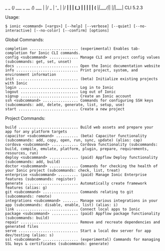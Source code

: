 

   _             _
  (_) ___  _ __ (_) ___
  | |/ _ \| '_ \| |/ __|
  | | (_) | | | | | (__
  |_|\___/|_| |_|_|\___| CLI 5.2.3


  Usage:

    $ ionic <command> [<args>] [--help] [--verbose] [--quiet] [--no-interactive] [--no-color] [--confirm] [options]

  Global Commands:

    completion ...................... (experimental) Enables tab-completion for Ionic CLI commands.
    config <subcommand> ............. Manage CLI and project config values (subcommands: get, set, unset)
    docs ............................ Open the Ionic documentation website
    info ............................ Print project, system, and environment information
    init ............................ (beta) Initialize existing projects with Ionic
    login ........................... Log in to Ionic
    logout .......................... Log out of Ionic
    signup .......................... Create an Ionic account
    ssh <subcommand> ................ Commands for configuring SSH keys (subcommands: add, delete, generate, list, setup, use)
    start ........................... Create a new project

  Project Commands:

    build ........................... Build web assets and prepare your app for any platform targets
    capacitor <subcommand> .......... (beta) Capacitor functionality (subcommands: add, copy, open, run, sync, update) (alias: cap)
    cordova <subcommand> ............ Cordova functionality (subcommands: build, compile, emulate, platform, plugin, prepare, requirements, resources, run)
    deploy <subcommand> ............. (paid) Appflow Deploy functionality (subcommands: add, build)
    doctor <subcommand> ............. Commands for checking the health of your Ionic project (subcommands: check, list, treat)
    enterprise <subcommand> ......... (paid) Manage Ionic Enterprise features (subcommands: register)
    generate ........................ Automatically create framework features (alias: g)
    git <subcommand> ................ Commands relating to git (subcommands: remote)
    integrations <subcommand> ....... Manage various integrations in your app (subcommands: disable, enable, list) (alias: i)
    link ............................ Connect local apps to Ionic
    package <subcommand> ............ (paid) Appflow package functionality (subcommands: build)
    repair .......................... Remove and recreate dependencies and generated files
    serve ........................... Start a local dev server for app dev/testing (alias: s)
    ssl <subcommand> ................ (experimental) Commands for managing SSL keys & certificates (subcommands: generate)

